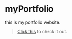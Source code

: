 # myPortfolio
this is my portfolio website.
>[Click this](http://gentle-fjord-40759.herokuapp.com/) to check it out.
